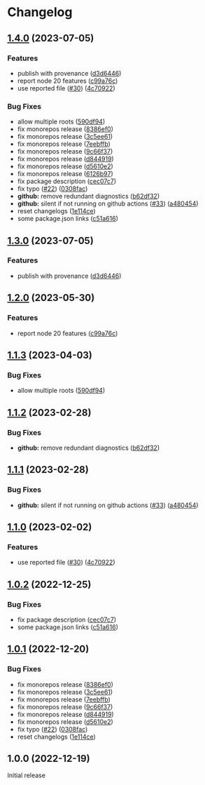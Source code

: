 # Changelog

## [1.4.0](https://github.com/MoLow/reporters/compare/github-v1.3.0...github-v1.4.0) (2023-07-05)


### Features

* publish with provenance ([d3d6446](https://github.com/MoLow/reporters/commit/d3d6446368f5534938e935142985facdaa60625e))
* report node 20 features ([c99a76c](https://github.com/MoLow/reporters/commit/c99a76c0f6bef75abb2c053c82c88448b0c82690))
* use reported file ([#30](https://github.com/MoLow/reporters/issues/30)) ([4c70922](https://github.com/MoLow/reporters/commit/4c709222734de88af71c5a086622c3b022d51fd5))


### Bug Fixes

* allow multiple roots ([590df94](https://github.com/MoLow/reporters/commit/590df948f8a4626fc29e8ce185e08d2226a307ba))
* fix monorepos release ([8386ef0](https://github.com/MoLow/reporters/commit/8386ef0ea7bfe0c0325e171aa7122eeccb17bad3))
* fix monorepos release ([3c5ee61](https://github.com/MoLow/reporters/commit/3c5ee6126fe961363b3feccf1ba6594a0849855b))
* fix monorepos release ([7eebffb](https://github.com/MoLow/reporters/commit/7eebffb46ab627beaa2b10023a08dd3271f819e9))
* fix monorepos release ([9c66f37](https://github.com/MoLow/reporters/commit/9c66f37b010f782e70c3cdf2bf827d30c4aa71c2))
* fix monorepos release ([d844919](https://github.com/MoLow/reporters/commit/d844919c8684216155b8f1c0acc98d907b3a5cdb))
* fix monorepos release ([d5610e2](https://github.com/MoLow/reporters/commit/d5610e29db730dc4ffa3f9721a85d5f3c7749b2c))
* fix monorepos release ([6126b97](https://github.com/MoLow/reporters/commit/6126b972670fdbb0ecf71c996790e0f11fda5f21))
* fix package description ([cec07c7](https://github.com/MoLow/reporters/commit/cec07c70d37b3ed43947b17312a6bd58f095510f))
* fix typo ([#22](https://github.com/MoLow/reporters/issues/22)) ([0308fac](https://github.com/MoLow/reporters/commit/0308fac968799a0fd877460deeaa5503bc53d09f))
* **github:** remove redundant diagnostics ([b62df32](https://github.com/MoLow/reporters/commit/b62df3280b141af763386a68b0b4e386bef907e7))
* **github:** silent if not running on github actions ([#33](https://github.com/MoLow/reporters/issues/33)) ([a480454](https://github.com/MoLow/reporters/commit/a480454ac7ca0471744ec00b69a6c67a1d3c8ada))
* reset changelogs ([1e114ce](https://github.com/MoLow/reporters/commit/1e114ced7201cf9897f2cf79b5a4fb46f1b085fb))
* some package.json links ([c51a616](https://github.com/MoLow/reporters/commit/c51a61648e29f5baca539ded1b09c2af3f5e0a4a))

## [1.3.0](https://github.com/MoLow/reporters/compare/github-v1.2.0...github-v1.3.0) (2023-07-05)


### Features

* publish with provenance ([d3d6446](https://github.com/MoLow/reporters/commit/d3d6446368f5534938e935142985facdaa60625e))

## [1.2.0](https://github.com/MoLow/reporters/compare/github-v1.1.3...github-v1.2.0) (2023-05-30)


### Features

* report node 20 features ([c99a76c](https://github.com/MoLow/reporters/commit/c99a76c0f6bef75abb2c053c82c88448b0c82690))

## [1.1.3](https://github.com/MoLow/reporters/compare/github-v1.1.2...github-v1.1.3) (2023-04-03)


### Bug Fixes

* allow multiple roots ([590df94](https://github.com/MoLow/reporters/commit/590df948f8a4626fc29e8ce185e08d2226a307ba))

## [1.1.2](https://github.com/MoLow/reporters/compare/github-v1.1.1...github-v1.1.2) (2023-02-28)


### Bug Fixes

* **github:** remove redundant diagnostics ([b62df32](https://github.com/MoLow/reporters/commit/b62df3280b141af763386a68b0b4e386bef907e7))

## [1.1.1](https://github.com/MoLow/reporters/compare/github-v1.1.0...github-v1.1.1) (2023-02-28)


### Bug Fixes

* **github:** silent if not running on github actions ([#33](https://github.com/MoLow/reporters/issues/33)) ([a480454](https://github.com/MoLow/reporters/commit/a480454ac7ca0471744ec00b69a6c67a1d3c8ada))

## [1.1.0](https://github.com/MoLow/reporters/compare/github-v1.0.2...github-v1.1.0) (2023-02-02)


### Features

* use reported file ([#30](https://github.com/MoLow/reporters/issues/30)) ([4c70922](https://github.com/MoLow/reporters/commit/4c709222734de88af71c5a086622c3b022d51fd5))

## [1.0.2](https://github.com/MoLow/reporters/compare/github-v1.0.1...github-v1.0.2) (2022-12-25)


### Bug Fixes

* fix package description ([cec07c7](https://github.com/MoLow/reporters/commit/cec07c70d37b3ed43947b17312a6bd58f095510f))
* some package.json links ([c51a616](https://github.com/MoLow/reporters/commit/c51a61648e29f5baca539ded1b09c2af3f5e0a4a))

## [1.0.1](https://github.com/MoLow/reporters/compare/github-v1.0.0...github-v1.0.1) (2022-12-20)


### Bug Fixes

* fix monorepos release ([8386ef0](https://github.com/MoLow/reporters/commit/8386ef0ea7bfe0c0325e171aa7122eeccb17bad3))
* fix monorepos release ([3c5ee61](https://github.com/MoLow/reporters/commit/3c5ee6126fe961363b3feccf1ba6594a0849855b))
* fix monorepos release ([7eebffb](https://github.com/MoLow/reporters/commit/7eebffb46ab627beaa2b10023a08dd3271f819e9))
* fix monorepos release ([9c66f37](https://github.com/MoLow/reporters/commit/9c66f37b010f782e70c3cdf2bf827d30c4aa71c2))
* fix monorepos release ([d844919](https://github.com/MoLow/reporters/commit/d844919c8684216155b8f1c0acc98d907b3a5cdb))
* fix monorepos release ([d5610e2](https://github.com/MoLow/reporters/commit/d5610e29db730dc4ffa3f9721a85d5f3c7749b2c))
* fix typo ([#22](https://github.com/MoLow/reporters/issues/22)) ([0308fac](https://github.com/MoLow/reporters/commit/0308fac968799a0fd877460deeaa5503bc53d09f))
* reset changelogs ([1e114ce](https://github.com/MoLow/reporters/commit/1e114ced7201cf9897f2cf79b5a4fb46f1b085fb))

## 1.0.0 (2022-12-19)

Initial release
